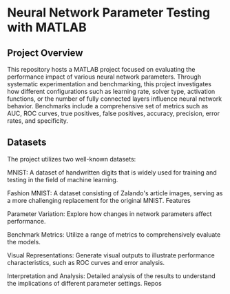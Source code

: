 # Neural Network Parameter Testing with MATLAB

## Project Overview

This repository hosts a MATLAB project focused on evaluating the performance impact of various neural network parameters. 
Through systematic experimentation and benchmarking, this project investigates how different configurations such as learning rate, solver type, activation functions, or the number of fully connected layers influence neural network behavior. 
Benchmarks include a comprehensive set of metrics such as AUC, ROC curves, true positives, false positives, accuracy, precision, error rates, and specificity.

## Datasets

The project utilizes two well-known datasets:

MNIST: A dataset of handwritten digits that is widely used for training and testing in the field of machine learning.

Fashion MNIST: A dataset consisting of Zalando's article images, serving as a more challenging replacement for the original MNIST.
Features

Parameter Variation: Explore how changes in network parameters affect performance.

Benchmark Metrics: Utilize a range of metrics to comprehensively evaluate the models.

Visual Representations: Generate visual outputs to illustrate performance characteristics, such as ROC curves and error analysis.

Interpretation and Analysis: Detailed analysis of the results to understand the implications of different parameter settings.
Repos
